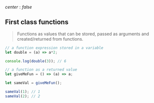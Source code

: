 $center: false$
## First class functions

> Functions as values that can be stored, passed as arguments and created/returned from functions.

```js
// a function expression stored in a variable
let double = (a) => a*2;

console.log(double(3)); // 6
```

```js
// a function as a returned value
let giveMeFun = () => (a) => a;

let sameVal = giveMeFun();

sameVal(1); // 1
sameVal(2); // 2
```



